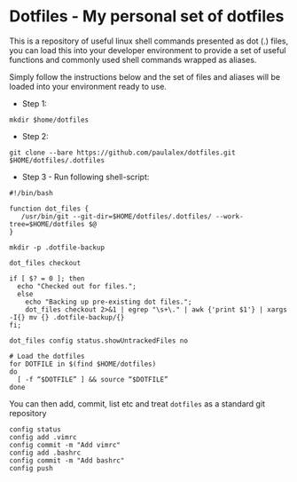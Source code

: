 Dotfiles - My personal set of dotfiles
=================

This is a repository of useful linux shell commands presented as dot (.) files, you can load this into
your developer environment to provide a set of useful functions and commonly used shell commands
wrapped as aliases.

Simply follow the instructions below and the set of files and aliases will be loaded into your
environment ready to use.


* Step 1: 

`mkdir $home/dotfiles`

* Step 2: 

`git clone --bare https://github.com/paulalex/dotfiles.git $HOME/dotfiles/.dotfiles`

* Step 3 - Run following shell-script:

```
#!/bin/bash

function dot_files {
   /usr/bin/git --git-dir=$HOME/dotfiles/.dotfiles/ --work-tree=$HOME/dotfiles $@
}

mkdir -p .dotfile-backup

dot_files checkout

if [ $? = 0 ]; then
  echo "Checked out for files.";
  else
    echo "Backing up pre-existing dot files.";
    dot_files checkout 2>&1 | egrep "\s+\." | awk {'print $1'} | xargs -I{} mv {} .dotfile-backup/{}
fi;

dot_files config status.showUntrackedFiles no

# Load the dotfiles
for DOTFILE in $(find $HOME/dotfiles)
do
  [ -f “$DOTFILE” ] && source “$DOTFILE”
done
```

You can then add, commit, list etc and treat `dotfiles` as a standard git repository

```
config status
config add .vimrc
config commit -m "Add vimrc"
config add .bashrc
config commit -m "Add bashrc"
config push
```
